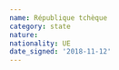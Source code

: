 ```yaml
---
name: République tchèque
category: state
nature: 
nationality: UE
date_signed: '2018-11-12'
---
```

    
